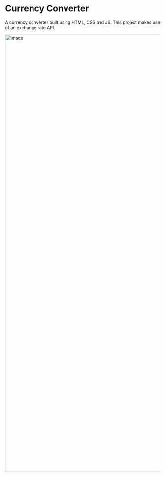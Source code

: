 # Currency Converter

A currency converter built using HTML, CSS and JS. This project makes use of an exchange rate API.

<img width="1417" alt="image" src="https://github.com/stephenkettley/currency-converter/assets/109079565/3e0df63a-7e23-4fb0-bb30-8c8d4ebe2833">

